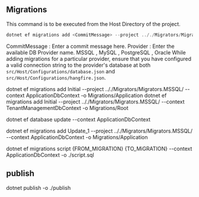 
## Migrations
This command is to be executed from the Host Directory of the project.
```powershell
dotnet ef migrations add <CommitMessage> --project .././Migrators/Migrators.<Provider>/ --context ApplicationDbContext -o Migrations/Application
```
CommitMessage : Enter a commit message here.
Provider : Enter the available DB Provider name. MSSQL , MySQL , PostgreSQL , Oracle
While adding migrations for a particular provider, ensure that you have configured a valid connection string to the provider's database at both `src/Host/Configurations/database.json` and `src/Host/Configurations/hangfire.json`.




dotnet ef migrations add Initial --project .././Migrators/Migrators.MSSQL/ --context ApplicationDbContext -o Migrations/Application
dotnet ef migrations add Initial --project .././Migrators/Migrators.MSSQL/ --context TenantManagementDbContext -o Migrations/Root



dotnet ef database update --context ApplicationDbContext


dotnet ef migrations add Update_1 --project .././Migrators/Migrators.MSSQL/ --context ApplicationDbContext -o Migrations/Application

dotnet ef migrations script {FROM_MIGRATION} {TO_MiGRATION} --context ApplicationDbContext -o ./script.sql

## publish

dotnet publish -o ./publish